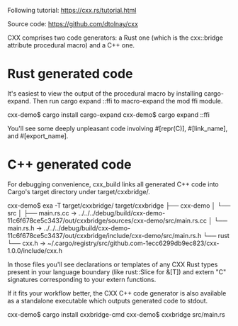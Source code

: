 Following tutorial: https://cxx.rs/tutorial.html

Source code: https://github.com/dtolnay/cxx

CXX comprises two code generators: a Rust one (which is the cxx::bridge attribute procedural macro) and a C++ one.

# Rust generated code

It's easiest to view the output of the procedural macro by installing cargo-expand. Then run cargo expand ::ffi to macro-expand the mod ffi module.

cxx-demo$  cargo install cargo-expand
cxx-demo$  cargo expand ::ffi

You'll see some deeply unpleasant code involving #[repr(C)], #[link_name], and #[export_name].

# C++ generated code

For debugging convenience, cxx_build links all generated C++ code into Cargo's target directory under target/cxxbridge/.

cxx-demo$  exa -T target/cxxbridge/
target/cxxbridge
├── cxx-demo
│  └── src
│     ├── main.rs.cc -> ../../../debug/build/cxx-demo-11c6f678ce5c3437/out/cxxbridge/sources/cxx-demo/src/main.rs.cc
│     └── main.rs.h -> ../../../debug/build/cxx-demo-11c6f678ce5c3437/out/cxxbridge/include/cxx-demo/src/main.rs.h
└── rust
   └── cxx.h -> ~/.cargo/registry/src/github.com-1ecc6299db9ec823/cxx-1.0.0/include/cxx.h

In those files you'll see declarations or templates of any CXX Rust types present in your language boundary (like rust::Slice<T> for &[T]) and extern "C" signatures corresponding to your extern functions.

If it fits your workflow better, the CXX C++ code generator is also available as a standalone executable which outputs generated code to stdout.

cxx-demo$  cargo install cxxbridge-cmd
cxx-demo$  cxxbridge src/main.rs
